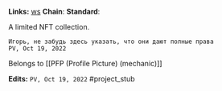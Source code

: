 **Links:** [ws](https://boredapeyachtclub.com/#/)
**Chain**: 
**Standard**: 

A limited NFT collection. 


```
Игорь, не забудь здесь указать, что они дают полные права
PV, Oct 19, 2022
```
Belongs to [[PFP (Profile Picture) (mechanic)]]

**Edits:** `PV, Oct 19, 2022`
#project_stub 
